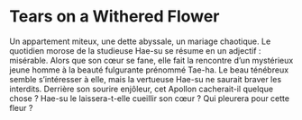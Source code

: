 # Tears on a Withered Flower
Un appartement miteux, une dette abyssale, un mariage chaotique. Le quotidien morose de la studieuse Hae-su se résume en un adjectif : misérable. Alors que son cœur se fane, elle fait la rencontre d’un mystérieux jeune homme à la beauté fulgurante prénommé Tae-ha. Le beau ténébreux semble s’intéresser à elle, mais la vertueuse Hae-su ne saurait braver les interdits. Derrière son sourire enjôleur, cet Apollon cacherait-il quelque chose ? Hae-su le laissera-t-elle cueillir son cœur ? Qui pleurera pour cette fleur ?